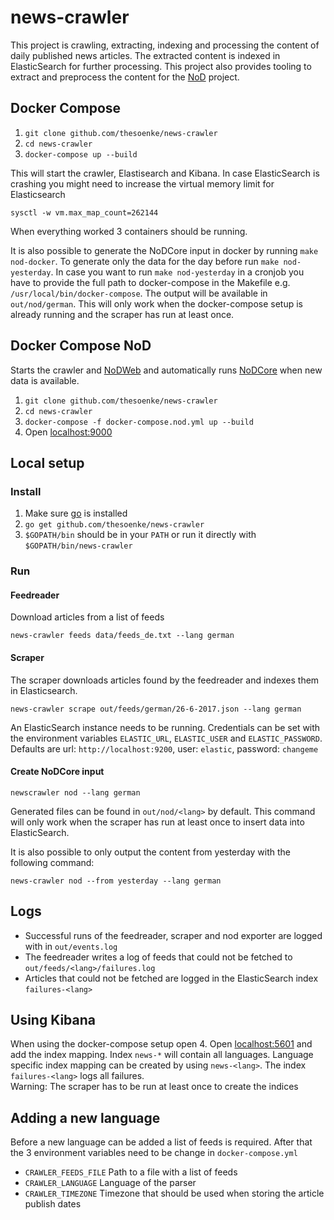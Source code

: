 # news-crawler

This project is crawling, extracting, indexing and processing the content of daily published news articles. The extracted content is indexed in ElasticSearch for further processing. This project also provides tooling to extract and preprocess the content for the [NoD](https://github.com/uhh-lt/NoDCore) project.

## Docker Compose
1. `git clone github.com/thesoenke/news-crawler`
2. `cd news-crawler`
3. `docker-compose up --build`

This will start the crawler, Elastisearch and Kibana. In case ElasticSearch is crashing you might need to increase the virtual memory limit for Elasticsearch

    sysctl -w vm.max_map_count=262144

When everything worked 3 containers should be running.

It is also possible to generate the NoDCore input in docker by running `make nod-docker`. To generate only the data for the day before run `make nod-yesterday`. In case you want to run `make nod-yesterday` in a cronjob you have to provide the full path to docker-compose in the Makefile e.g. `/usr/local/bin/docker-compose`. The output will be available in `out/nod/german`. This will only work when the docker-compose setup is already running and the scraper has run at least once.

## Docker Compose NoD
Starts the crawler and [NoDWeb](https://github.com/uhh-lt/NoDWeb) and automatically runs [NoDCore](https://github.com/uhh-lt/NoDCore) when new data is available.
1. `git clone github.com/thesoenke/news-crawler`
2. `cd news-crawler`
3. `docker-compose -f docker-compose.nod.yml up --build`
4. Open [localhost:9000](localhost:9000)

## Local setup
### Install
1. Make sure [go](https://golang.org) is installed
2. `go get github.com/thesoenke/news-crawler`
3. `$GOPATH/bin` should be in your `PATH` or run it directly with `$GOPATH/bin/news-crawler`

### Run
#### Feedreader
Download articles from a list of feeds

    news-crawler feeds data/feeds_de.txt --lang german

#### Scraper
The scraper downloads articles found by the feedreader and indexes them in Elasticsearch.

    news-crawler scrape out/feeds/german/26-6-2017.json --lang german

An ElasticSearch instance needs to be running. Credentials can be set with the environment variables `ELASTIC_URL`, `ELASTIC_USER` and `ELASTIC_PASSWORD`. Defaults are url: `http://localhost:9200`, user: `elastic`, password: `changeme`

#### Create NoDCore input

    newscrawler nod --lang german

Generated files can be found in `out/nod/<lang>` by default. This command will only work when the scraper has run at least once to insert data into ElasticSearch.

It is also possible to only output the content from yesterday with the following command:

    news-crawler nod --from yesterday --lang german

## Logs
- Successful runs of the feedreader, scraper and nod exporter are logged with in `out/events.log`
- The feedreader writes a log of feeds that could not be fetched to `out/feeds/<lang>/failures.log`
- Articles that could not be fetched are logged in the ElasticSearch index `failures-<lang>`

## Using Kibana
When using the docker-compose setup open 4. Open [localhost:5601](localhost:5601) and add the index mapping. Index `news-*` will contain all languages. Language specific index mapping can be created by using `news-<lang>`. The index `failures-<lang>` logs all failures. \
Warning: The scraper has to be run at least once to create the indices

## Adding a new language
Before a new language can be added a list of feeds is required. After that the 3 environment variables need to be change in `docker-compose.yml`
- `CRAWLER_FEEDS_FILE` Path to a file with a list of feeds
- `CRAWLER_LANGUAGE` Language of the parser
- `CRAWLER_TIMEZONE` Timezone that should be used when storing the article publish dates